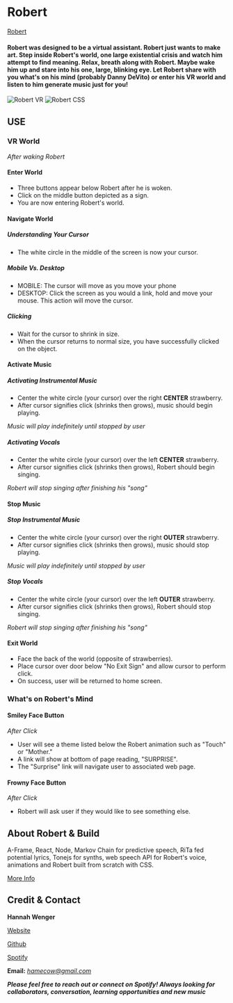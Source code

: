 # Robert

[Robert](https://vast-depths-13570.herokuapp.com/ "Robert's Homepage")

#### Robert was designed to be a virtual assistant.  Robert just wants to make art.  Step inside Robert's world, one large existential crisis and watch him attempt to find meaning. Relax, breath along with Robert.  Maybe wake him up and stare into his one, large, blinking eye.  Let Robert share with you what's on his mind (probably Danny DeVito) or enter his VR world and listen to him generate music just for you!


![Robert VR](https://user-images.githubusercontent.com/63066634/109834491-18e91880-7bf7-11eb-9214-de95ad048bf0.jpg)
![Robert CSS](https://user-images.githubusercontent.com/63066634/109834663-4afa7a80-7bf7-11eb-9311-7c8e9a9829a0.jpg)

## USE

### VR World
*After waking Robert*

#### Enter World

* Three buttons appear below Robert after he is woken. 
* Click on the middle button depicted as a sign.  
* You are now entering Robert's world.

#### Navigate World

##### **Understanding Your Cursor**
* The white circle in the middle of the screen is now your cursor.

##### **Mobile Vs. Desktop**
* MOBILE: The cursor will move as you move your phone
* DESKTOP: Click the screen as you would a link, hold and move your mouse. This action will move the cursor.

##### **Clicking**
* Wait for the cursor to shrink in size.  
* When the cursor returns to normal size, you have successfully clicked on the object.

#### Activate Music

##### **Activating Instrumental Music**
* Center the white circle (your cursor) over the right **CENTER** strawberry.
* After cursor signifies click (shrinks then grows), music should begin playing.

*Music will play indefinitely until stopped by user*

##### **Activating Vocals**
* Center the white circle (your cursor) over the left **CENTER** strawberry.
* After cursor signifies click (shrinks then grows), Robert should begin singing.

*Robert will stop singing after finishing his "song"*

#### Stop Music

##### **Stop Instrumental Music**
* Center the white circle (your cursor) over the right **OUTER** strawberry.
* After cursor signifies click (shrinks then grows), music should stop playing.

*Music will play indefinitely until stopped by user*

##### **Stop Vocals**
* Center the white circle (your cursor) over the left **OUTER** strawberry.
* After cursor signifies click (shrinks then grows), Robert should stop singing.

*Robert will stop singing after finishing his "song"*

#### Exit World
* Face the back of the world (opposite of strawberries).
* Place cursor over door below "No Exit Sign" and allow cursor to perform click.
* On success, user will be returned to home screen.

### What's on Robert's Mind

#### Smiley Face Button
*After Click*
* User will see a theme listed below the Robert animation such as "Touch" or "Mother."
* A link will show at bottom of page reading, "SURPRISE".
* The "Surprise" link will navigate user to associated web page.


#### Frowny Face Button
*After Click*
* Robert will ask user if they would like to see something else.

## About Robert & Build

A-Frame, React, Node, Markov Chain for predictive speech, RiTa fed potential lyrics, Tonejs for synths, web speech API for Robert's voice, animations and Robert built from scratch with CSS.

[More Info](https://vast-depths-13570.herokuapp.com/aboutrobert "About Robert")

## Credit & Contact

**Hannah Wenger**

[Website](https://hannahwenger.herokuapp.com/ "Hannah Website")

[Github](https://github.com/hawenger "Hannah Github")

[Spotify](https://open.spotify.com/user/hannahinseattle?si=0LrDKZ8dSIm1MyJYuDdUAw "Hannah Spotify")

**Email:** *hamecow@gmail.com*

***Please feel free to reach out or connect on Spotify! Always looking for collaborators, conversation, learning opportunities and new music***

